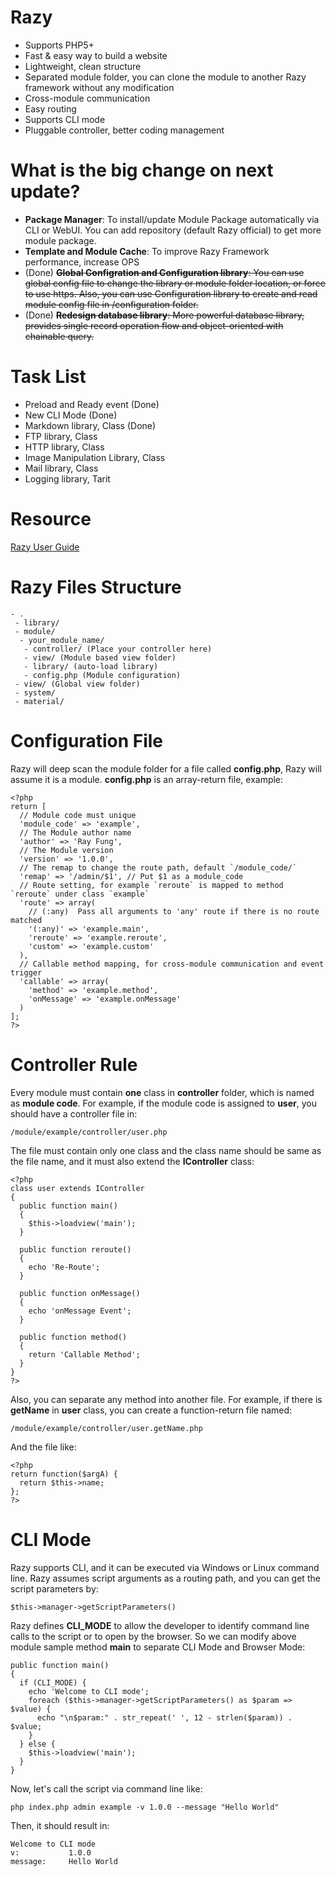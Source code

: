 # Razy
- Supports PHP5+
- Fast & easy way to build a website
- Lightweight, clean structure
- Separated module folder, you can clone the module to another Razy framework without any modification
- Cross-module communication
- Easy routing
- Supports CLI mode
- Pluggable controller, better coding management

# What is the big change on next update?
- **Package Manager**:
To install/update Module Package automatically via CLI or WebUI. You can add repository (default Razy official) to get more module package.
- **Template and Module Cache**:
To improve Razy Framework performance, increase OPS
- (Done) <strike>**Global Configration and Configuration library**:
You can use global config file to change the library or module folder location, or force to use https. Also, you can use Configuration library to create and read module config file in /configuration folder.</strike>
- (Done) <strike>**Redesign database library**:
More powerful database library, provides single record operation flow and object-oriented with chainable query.</strike>

# Task List
- Preload and Ready event (Done)
- New CLI Mode (Done)
- Markdown library, Class (Done)
- FTP library, Class
- HTTP library, Class
- Image Manipulation Library, Class
- Mail library, Class
- Logging library, Tarit

# Resource
[Razy User Guide](http://rayfung.hk/Razy)

# Razy Files Structure
```
- .
 - library/
 - module/
  - your_module_name/
   - controller/ (Place your controller here)
   - view/ (Module based view folder)
   - library/ (auto-load library)
   - config.php (Module configuration)
 - view/ (Global view folder)
 - system/
 - material/
```
# Configuration File
Razy will deep scan the module folder for a file called **config.php**, Razy will assume it is a module. **config.php** is an array-return file, example:

```
<?php
return [
  // Module code must unique
  'module_code' => 'example',
  // The Module author name
  'author' => 'Ray Fung',
  // The Module version
  'version' => '1.0.0',
  // The remap to change the route path, default `/module_code/`
  'remap' => '/admin/$1', // Put $1 as a module_code
  // Route setting, for example `reroute` is mapped to method `reroute` under class `example`
  'route' => array(
    // (:any)  Pass all arguments to 'any' route if there is no route matched
    '(:any)' => 'example.main',
    'reroute' => 'example.reroute',
    'custom' => 'example.custom'
  ),
  // Callable method mapping, for cross-module communication and event trigger
  'callable' => array(
    'method' => 'example.method',
    'onMessage' => 'example.onMessage'
  )
];
?>
```

# Controller Rule
Every module must contain **one** class in **controller** folder, which is named as **module code**. For example, if the module code is assigned to **user**, you should have a controller file in:

```
/module/example/controller/user.php
```

The file must contain only one class and the class name should be same as the file name, and it must also extend the **IController** class:

```
<?php
class user extends IController
{
  public function main()
  {
    $this->loadview('main');
  }

  public function reroute()
  {
    echo 'Re-Route';
  }

  public function onMessage()
  {
    echo 'onMessage Event';
  }

  public function method()
  {
    return 'Callable Method';
  }
}
?>
```

Also, you can separate any method into another file. For example, if there is **getName** in **user** class, you can create a function-return file named:

```
/module/example/controller/user.getName.php
```

And the file like:

```
<?php
return function($argA) {
  return $this->name;
};
?>
```

# CLI Mode
Razy supports CLI, and it can be executed via Windows or Linux command line. Razy assumes script arguments as a routing path, and you can get the script parameters by:

```
$this->manager->getScriptParameters()
```

Razy defines **CLI_MODE** to allow the developer to identify command line calls to the script or to open by the browser. So we can modify above module sample method **main** to separate CLI Mode and Browser Mode:

```
public function main()
{
  if (CLI_MODE) {
    echo 'Welcome to CLI mode';
    foreach ($this->manager->getScriptParameters() as $param => $value) {
      echo "\n$param:" . str_repeat(' ', 12 - strlen($param)) . $value;
    }
  } else {
    $this->loadview('main');
  }
}
```

Now, let's call the script via command line like:

```
php index.php admin example -v 1.0.0 --message "Hello World"
```

Then, it should result in:

```
Welcome to CLI mode
v:           1.0.0
message:     Hello World
```
